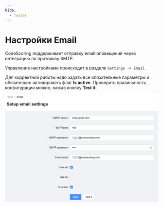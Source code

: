 ```yaml
---
hide:
  - footer
---
```

# Настройки Email

CodeScoring поддерживает отправку email оповещений через интеграцию по протоколу SMTP.

Управление настройками происходит в разделе `Settings -> Email`.

Для корректной работы надо задать все обязательные параметры и обязательно активировать флаг **Is active**. Проверить правильность конфигурации можно, нажав кнопку **Test it**.


![CodeScoring email settings example](/assets/img/email-settings.png)